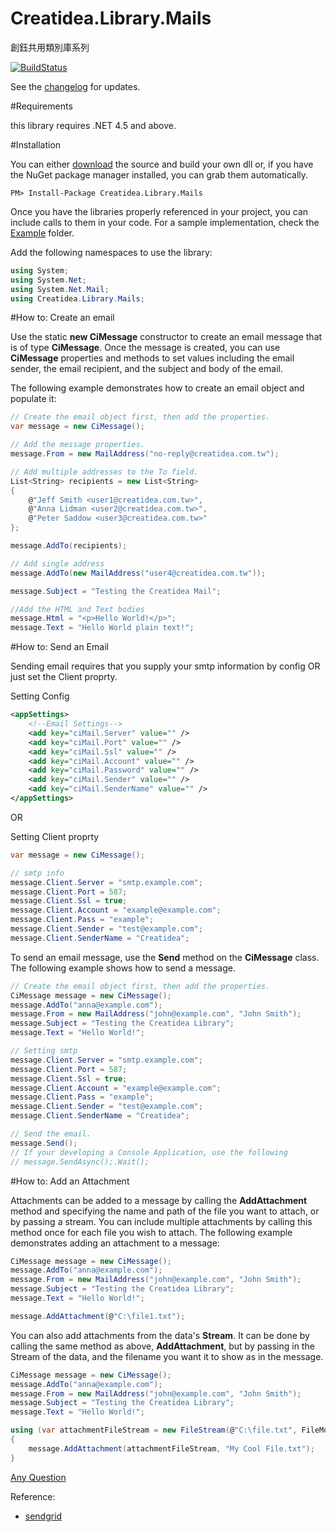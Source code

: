 # Creatidea.Library.Mails
創鈺共用類別庫系列

[![BuildStatus](https://travis-ci.org/lettucebo/Creatidea.Library.Mails.png?branch=develope)](https://travis-ci.org/lettucebo/Creatidea.Library.Mails)

See the [changelog](https://github.com/lettucebo/Creatidea.Library.Mails/blob/develope/CHANGELOG.md) for updates. 

#Requirements

this library requires .NET 4.5 and above.

#Installation

You can either <a href="https://github.com/lettucebo/Creatidea.Library.Mails.git">download</a> the source and build your own dll or, if you have the NuGet package manager installed, you can grab them automatically.

```
PM> Install-Package Creatidea.Library.Mails 
```

Once you have the libraries properly referenced in your project, you can include calls to them in your code. 
For a sample implementation, check the [Example](https://github.com/lettucebo/Creatidea.Library.Mails/tree/develope/Creatidea.Library.Mails.Example) folder.

Add the following namespaces to use the library:
```csharp
using System;
using System.Net;
using System.Net.Mail;
using Creatidea.Library.Mails;
```

#How to: Create an email

Use the static **new CiMessage** constructor to create an email message that is of type **CiMessage**. Once the message is created, you can use **CiMessage** properties and methods to set values including the email sender, the email recipient, and the subject and body of the email.

The following example demonstrates how to create an email object and populate it:

```csharp
// Create the email object first, then add the properties.
var message = new CiMessage();

// Add the message properties.
message.From = new MailAddress("no-reply@creatidea.com.tw");

// Add multiple addresses to the To field.
List<String> recipients = new List<String>
{
    @"Jeff Smith <user1@creatidea.com.tw>",
    @"Anna Lidman <user2@creatidea.com.tw>",
    @"Peter Saddow <user3@creatidea.com.tw>"
};

message.AddTo(recipients);

// Add single address
message.AddTo(new MailAddress("user4@creatidea.com.tw"));

message.Subject = "Testing the Creatidea Mail";

//Add the HTML and Text bodies
message.Html = "<p>Hello World!</p>";
message.Text = "Hello World plain text!";
```

#How to: Send an Email

Sending email requires that you supply your smtp information by config OR just set the Client proprty.

Setting Config
```xml
<appSettings>
    <!--Email Settings-->
    <add key="ciMail.Server" value="" />
    <add key="ciMail.Port" value="" />
    <add key="ciMail.Ssl" value="" />
    <add key="ciMail.Account" value="" />
    <add key="ciMail.Password" value="" />
    <add key="ciMail.Sender" value="" />
    <add key="ciMail.SenderName" value="" />
</appSettings>
```

OR

Setting Client proprty
```csharp
var message = new CiMessage();

// smtp info
message.Client.Server = "smtp.example.com";
message.Client.Port = 587;
message.Client.Ssl = true;
message.Client.Account = "example@example.com";
message.Client.Pass = "example";
message.Client.Sender = "test@example.com";
message.Client.SenderName = "Creatidea";
```
To send an email message, use the **Send** method on the **CiMessage** class. The following example shows how to send a message.


```csharp
// Create the email object first, then add the properties.
CiMessage message = new CiMessage();
message.AddTo("anna@example.com");
message.From = new MailAddress("john@example.com", "John Smith");
message.Subject = "Testing the Creatidea Library";
message.Text = "Hello World!";

// Setting smtp
message.Client.Server = "smtp.example.com";
message.Client.Port = 587;
message.Client.Ssl = true;
message.Client.Account = "example@example.com";
message.Client.Pass = "example";
message.Client.Sender = "test@example.com";
message.Client.SenderName = "Creatidea";

// Send the email.
message.Send();
// If your developing a Console Application, use the following
// message.SendAsync();.Wait();
```

#How to: Add an Attachment

Attachments can be added to a message by calling the **AddAttachment** method and specifying the name and path of the file you want to attach, or by passing a stream. You can include multiple attachments by calling this method once for each file you wish to attach. The following example demonstrates adding an attachment to a message:

```csharp
CiMessage message = new CiMessage();
message.AddTo("anna@example.com");
message.From = new MailAddress("john@example.com", "John Smith");
message.Subject = "Testing the Creatidea Library";
message.Text = "Hello World!";

message.AddAttachment(@"C:\file1.txt");
```

You can also add attachments from the data's **Stream**. It can be done by calling the same method as above, **AddAttachment**, but by passing in the Stream of the data, and the filename you want it to show as in the message.

```csharp
CiMessage message = new CiMessage();
message.AddTo("anna@example.com");
message.From = new MailAddress("john@example.com", "John Smith");
message.Subject = "Testing the Creatidea Library";
message.Text = "Hello World!";

using (var attachmentFileStream = new FileStream(@"C:\file.txt", FileMode.Open))
{
    message.AddAttachment(attachmentFileStream, "My Cool File.txt");
}
```

[Any Question](mailto:abc12207@gmail.com)

Reference:
* [sendgrid](https://github.com/sendgrid/sendgrid-csharp)

